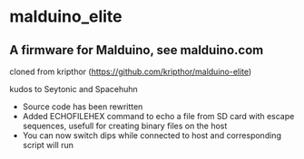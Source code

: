 # malduino_elite
## A firmware for Malduino, see malduino.com
cloned from kripthor (https://github.com/kripthor/malduino-elite)

kudos to Seytonic and Spacehuhn

- Source code has been rewritten
- Added ECHOFILEHEX command to echo a file from SD card with escape sequences, usefull for creating binary files on the host
- You can now switch dips while connected to host and corresponding script will run

